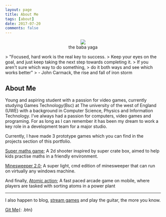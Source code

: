 ```yaml
---
layout: page
title: About Me
tags: [about]
date: 2017-07-20
comments: false
---
```


<center>
<figure>
        <img src="https://scontent-lht6-1.xx.fbcdn.net/v/t1.0-9/11667433_1084889981541168_8060599192436294302_n.jpg?_nc_cat=0&oh=1777ceadc76093c170a072e04a4e6efa&oe=5B6FCA15">
		<figcaption>the baba yaga</figcaption>
</figure>

</center>
> "Focused, hard work is the real key to success.
> Keep your eyes on the goal, and just keep taking the next step towards completing it.
> If you aren't sure which way to do something,
> do it both ways and see which works better"
> - John Carmack, the rise and fall of iron storm

## About Me
Young and aspiring student with a passion for video games, currently studying Games Technology(Bsc) at The university of the west of England (UWE) with a background in Computer Science, Physics and Information Technology. I've always had a passion for computers, video games and programing. For as long as I can remember it has been my dream to work a key role in a development team for a major studio.

Currently, I have made 3 prototype games which you can find in the projects section of this portfolio.

[Super maths game](); A 2d shooter inspired by super crate box, aimed to help kids practise maths in a friendly environment.

[Minesweeper 2.0](); A super light, cmd edition of minesweeper that can run on virtually any windows machine.

And finally, [Atomic action](); A fast paced arcade game on mobile, where players are tasked with sorting atoms in a power plant

---

I also happen to blog, [stream games](https://www.twitch.tv/johnners007) and play the guitar, the more you know.

[Git Me](https://github.com/JohnnersUK){: .btn}
